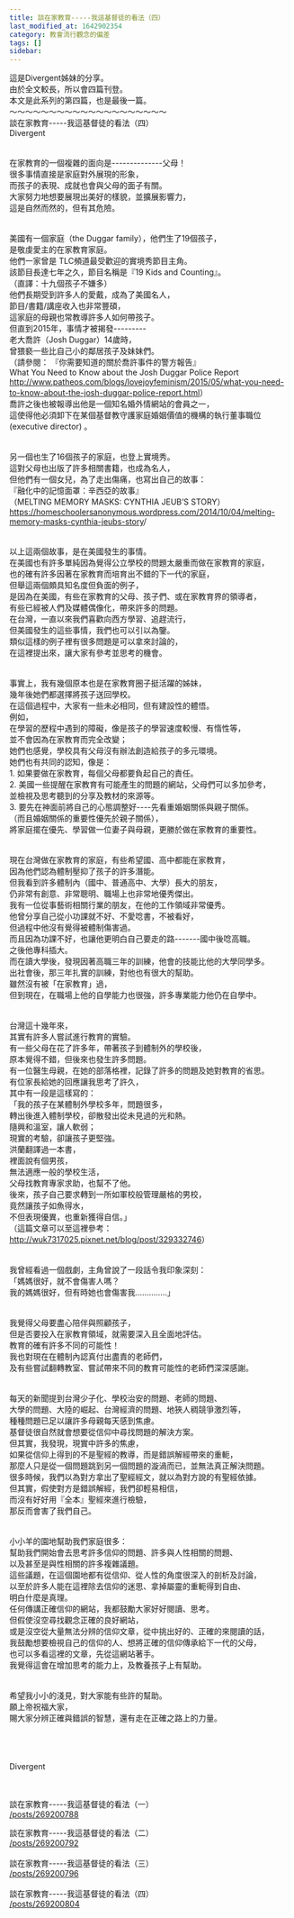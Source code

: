 ```yaml
---
title: 談在家教育-----我這基督徒的看法（四）
last_modified_at: 1642902354
category: 教會流行觀念的偏差
tags: []
sidebar: 
---
```


<p>這是Divergent姊妹的分享。<br/>
由於全文較長，所以會四篇刊登。<br/>
本文是此系列的第四篇，也是最後一篇。<br/>
<!--more-->～～～～～～～～～～～～～～～～～～～～<br/>
談在家教育-----我這基督徒的看法（四）<br/>
Divergent<br/>
<br/>
<br/>
在家教育的一個複雜的面向是--------------父母！<br/>
很多事情直接是家庭對外展現的形象，<br/>
而孩子的表現、成就也會與父母的面子有關。<br/>
大家努力地想要展現出美好的樣貌，並擴展影響力，<br/>
這是自然而然的，但有其危險。<br/>
<br/>
<br/>
美國有一個家庭（the Duggar family），他們生了19個孩子，<br/>
是敬虔愛主的在家教育家庭。<br/>
他們一家曾是 TLC頻道最受歡迎的實境秀節目主角。<br/>
該節目長達七年之久，節目名稱是『19 Kids and Counting』。<br/>
（直譯：十九個孩子不嫌多）<br/>
他們長期受到許多人的愛戴，成為了美國名人，<br/>
節目/書籍/講座收入也非常豐碩，<br/>
這家庭的母親也常教導許多人如何帶孩子。<br/>
但直到2015年，事情才被揭發---------<br/>
老大喬許（Josh Duggar）14歲時，<br/>
曾猥褻一些比自己小的鄰居孩子及妹妹們。<br/>
（請參閱： 『你需要知道的關於喬許事件的警方報告』<br/>
What You Need to Know about the Josh Duggar Police Report<br/>
<a href="http://www.patheos.com/blogs/lovejoyfeminism/2015/05/what-you-need-to-know-about-the-josh-duggar-police-report.html" target="_blank">http://www.patheos.com/blogs/lovejoyfeminism/2015/05/what-you-need-to-know-about-the-josh-duggar-police-report.html</a>）<br/>
喬許之後也被報導出他是一個知名婚外情網站的會員之一，<br/>
這使得他必須卸下在某個基督教守護家庭婚姻價值的機構的執行董事職位 (executive director) 。<br/>
<br/>
<br/>
另一個也生了16個孩子的家庭，也登上實境秀。<br/>
這對父母也出版了許多相關書籍，也成為名人，<br/>
但他們有一個女兒，為了走出傷痛，也寫出自己的故事：<br/>
『融化中的記憶面罩：辛西亞的故事』<br/>
（MELTING MEMORY MASKS: CYNTHIA JEUB’S STORY）<br/>
<a href="https://homeschoolersanonymous.wordpress.com/2014/10/04/melting-memory-masks-cynthia-jeubs-story" target="_blank">https://homeschoolersanonymous.wordpress.com/2014/10/04/melting-memory-masks-cynthia-jeubs-story</a>/<br/>
<br/>
<br/>
以上這兩個故事，是在美國發生的事情。<br/>
在美國也有許多單純因為覺得公立學校的問題太嚴重而做在家教育的家庭，<br/>
也的確有許多因著在家教育而培育出不錯的下一代的家庭，<br/>
但舉這兩個頗具知名度但負面的例子，<br/>
是因為在美國，有些在家教育的父母、孩子們、或在家教育界的領導者，<br/>
有些已經被人們及媒體偶像化，帶來許多的問題。<br/>
在台灣，一直以來我們喜歡向西方學習、追趕流行，<br/>
但美國發生的這些事情，我們也可以引以為鑒。<br/>
類似這樣的例子裡有很多問題是可以拿來討論的，<br/>
在這裡提出來，讓大家有參考並思考的機會。<br/>
<br/>
<br/>
事實上，我有幾個原本也是在家教育圈子挺活躍的姊妹，<br/>
幾年後她們都選擇將孩子送回學校。<br/>
在這個過程中，大家有一些未必相同，但有建設性的體悟。<br/>
例如，<br/>
在學習的歷程中遇到的障礙，像是孩子的學習速度較慢、有惰性等，<br/>
並不會因為在家教育而完全改變；<br/>
她們也感覺，學校具有父母沒有辦法創造給孩子的多元環境。<br/>
她們也有共同的認知，像是：<br/>
1. 如果要做在家教育，每個父母都要負起自己的責任。<br/>
2. 美國一些提醒在家教育有可能產生的問題的網站，父母們可以多加參考，<br/>
並檢視及思考聽到的分享及教材的來源等。<br/>
3. 要先在神面前將自己的心態調整好----先看重婚姻關係與親子關係。<br/>
（而且婚姻關係的重要性優先於親子關係），<br/>
將家庭擺在優先、學習做一位妻子與母親，更勝於做在家教育的重要性。<br/>
<br/>
<br/>
現在台灣做在家教育的家庭，有些希望國、高中都能在家教育，<br/>
因為他們認為體制壓抑了孩子的許多潛能。<br/>
但我看到許多體制內（國中、普通高中、大學）長大的朋友，<br/>
仍非常有創意、非常聰明、職場上也非常地優秀傑出。<br/>
我有一位從事藝術相關行業的朋友，在他的工作領域非常優秀。<br/>
他曾分享自己從小功課就不好、不愛唸書，不被看好，<br/>
但過程中他沒有覺得被體制傷害過。<br/>
而且因為功課不好，也讓他更明白自己要走的路-------國中後唸高職。<br/>
之後他專科插大。<br/>
而在讀大學後，發現因著高職三年的訓練，他會的技能比他的大學同學多。<br/>
出社會後，那三年扎實的訓練，對他也有很大的幫助。<br/>
雖然沒有被「在家教育」過，<br/>
但到現在，在職場上他的自學能力也很強，許多專業能力他仍在自學中。<br/>
<br/>
<br/>
台灣這十幾年來，<br/>
其實有許多人嘗試進行教育的實驗。<br/>
有一些父母在花了許多年，帶著孩子到體制外的學校後，<br/>
原本覺得不錯，但後來也發生許多問題。<br/>
有一位醫生母親，在她的部落格裡，記錄了許多的問題及她對教育的省思。<br/>
有位家長給她的回應讓我思考了許久，<br/>
其中有一段是這樣寫的：<br/>
「我的孩子在某體制外學校多年，問題很多，<br/>
轉出後進入體制學校，卻散發出從未見過的光和熱。<br/>
隨興和溫室，讓人軟弱；<br/>
現實的考驗，卻讓孩子更堅強。<br/>
洪蘭翻譯過一本書，<br/>
裡面說有個男孩，<br/>
無法適應一般的學校生活，<br/>
父母找教育專家求助，也幫不了他。<br/>
後來，孩子自己要求轉到一所如軍校般管理嚴格的男校，<br/>
竟然讓孩子如魚得水，<br/>
不但表現優異，也重新獲得自信。」<br/>
（這篇文章可以至這裡參考：<a href="http://wuk7317025.pixnet.net/blog/post/329332746" target="_blank">http://wuk7317025.pixnet.net/blog/post/329332746</a>）<br/>
<br/>
<br/>
我曾經看過一個戲劇，主角曾說了一段話令我印象深刻：<br/>
「媽媽很好，就不會傷害人嗎？<br/>
我的媽媽很好，但有時她也會傷害我…………..」<br/>
<br/>
<br/>
我覺得父母要盡心陪伴與照顧孩子，<br/>
但是否要投入在家教育領域，就需要深入且全面地評估。<br/>
教育的確有許多不同的可能性！<br/>
我也對現在在體制內認真付出盡責的老師們，<br/>
及有些嘗試翻轉教室、嘗試帶來不同的教育可能性的老師們深深感謝。<br/>
<br/>
<br/>
每天的新聞提到台灣少子化、學校治安的問題、老師的問題、<br/>
大學的問題、大陸的崛起、台灣經濟的問題、地狹人稠競爭激烈等，<br/>
種種問題已足以讓許多母親每天感到焦慮。<br/>
基督徒很自然就會想要從信仰中尋找問題的解決方案。<br/>
但其實，我發現，現實中許多的焦慮，<br/>
如果從信仰上得到的不是聖經的教導，而是錯誤解經帶來的重軛，<br/>
那麼人只是從一個問題跳到另一個問題的漩渦而已，並無法真正解決問題。<br/>
很多時候，我們以為對方拿出了聖經經文，就以為對方說的有聖經依據。<br/>
但其實，假使對方是錯誤解經，我們卻輕易相信，<br/>
而沒有好好用『全本』聖經來進行檢驗，<br/>
那反而會害了我們自己。<br/>
<br/>
<br/>
小小羊的園地幫助我們家庭很多：<br/>
幫助我們開始會去思考許多信仰的問題、許多與人性相關的問題、<br/>
以及甚至是與性相關的許多複雜議題。<br/>
這些議題，在這個園地都有從信仰、從人性的角度很深入的剖析及討論，<br/>
以至於許多人能在這裡除去信仰的迷思、拿掉屬靈的重軛得到自由、<br/>
明白什麼是真理。<br/>
任何傳講正確信仰的網站，我都鼓勵大家好好閱讀、思考。<br/>
但假使沒空尋找觀念正確的良好網站，<br/>
或是沒空從大量無法分辨的信仰文章，從中挑出好的、正確的來閱讀的話，<br/>
我鼓勵想要檢視自己的信仰的人、想將正確的信仰傳承給下一代的父母，<br/>
也可以多看這裡的文章，先從這網站著手。<br/>
我覺得這會在增加思考的能力上，及教養孩子上有幫助。<br/>
<br/>
<br/>
希望我小小的淺見，對大家能有些許的幫助。<br/>
願上帝祝福大家，<br/>
賜大家分辨正確與錯誤的智慧，還有走在正確之路上的力量。<br/>
<br/>
<br/>
<br/>
<br/>
Divergent<br/>
<br/>
 </p>
<p>談在家教育-----我這基督徒的看法（一）<br/>
<a href="/posts/269200788" target="_blank">/posts/269200788</a></p>
<p>談在家教育-----我這基督徒的看法（二）<br/>
<a href="/posts/269200792" target="_blank">/posts/269200792</a><br/>
<br/>
談在家教育-----我這基督徒的看法（三）<br/>
<a href="/posts/269200796" target="_blank">/posts/269200796</a><br/>
<br/>
談在家教育-----我這基督徒的看法（四）<br/>
<a href="/posts/269200804" target="_blank">/posts/269200804</a></p>
